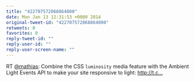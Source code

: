 ```yaml
---
title: "422707572068864000"
date: Mon Jan 13 12:31:53 +0000 2014
original-tweet-id: "422707572068864000"
retweets: 0
favorites: 0
reply-tweet-id: ""
reply-user-id: ""
reply-user-screen-name: ""
---
```

RT <a href="https://twitter.com/mathias">@mathias</a>: Combine the CSS `luminosity` media feature with the Ambient Light Events API to make your site responsive to light: http://t.c…
